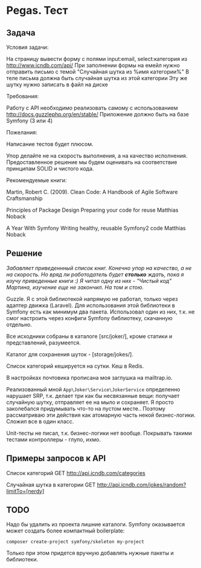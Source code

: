 # Pegas. Тест

## Задача

Условия задачи:

На страницу вывести форму с полями input:email, select:категория из <http://www.icndb.com/api/> При заполнении формы на емейл нужно отправить письмо с темой "Случайная шутка из %имя категории%"
В теле письма должна быть случайная шутка из этой категории Эту же шутку нужно записать в файл на диске

Требования:

Работу с API необходимо реализовать самому с использованием <http://docs.guzzlephp.org/en/stable/>
Приложение должно быть на базе Symfony (3 или 4)

Пожелания:

Написание тестов будет плюсом.

Упор делайте не на скорость выполнения, а на качество исполнения. Предоставленное решение мы будем оценивать на соответствие принципам SOLID и чистого кода.

Рекомендуемые книги:

Martin, Robert C. (2009). Clean Code: A Handbook of Agile Software Craftsmanship

Principles of Package Design
Preparing your code for reuse
Matthias Noback

A Year With Symfony
Writing healthy, reusable Symfony2 code
Matthias Noback

## Решение

_Забавляет приведеннный список книг. Конечно упор на качество, а не на скорость. Но вряд ли работодатель будет **столько** ждать, пока я изучу приведенные книги :) Я читал одну из них - "Чистый код" Мартина, изучение еще не закончил. На том и стою._

Guzzle. Я с этой библиотекой напрямую не работал, только через адаптер движка (Laravel). Для использования этой библиотеки в Symfony есть как минимум два пакета. Использовал один из них, т.к. не смог настроить через конфиги Symfony библиотеку, скачанную отдельно.

Все исходники собраны в каталоге \[src/joker/], кроме статики и представлений, разумеется.

Каталог для сохранения шуток - \[storage/jokes/].

Список категорий кешируется на сутки. Кеш в Redis.

В настройках почтовика прописана моя заглушка на mailtrap.io.

Реализованный мной `App\Joker\Service\JokerService` определенно нарушает SRP, т.к. делает три как бы несвязанные вещи: получает случайную шутку, отправляет ее на мыло и сохраняет. Я просто заколебался придумывать что-то на пустом месте.. Поэтому рассматриваю эти действия как атомарную часть некой бизнес-логики. Сложил все в один класс.

Unit-тесты не писал, т.к. бизнес-логики нет вообще. Покрывать такими тестами контроллеры - глупо, ихмо.

## Примеры запросов к API

Список категорий
GET <http://api.icndb.com/categories>

Случайная шутка в категории
GET <http://api.icndb.com/jokes/random?limitTo=[nerdy]>

## TODO

Надо бы удалить из проекта лишние каталоги. Symfony оказывается может создать более компактный boilerplate: 

```
composer create-project symfony/skeleton my-project
``` 

Только при этом придется вручную добавлять нужные пакеты и библиотеки.

